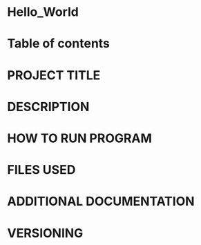 # Hello_World
# Table of contents
# PROJECT TITLE
# DESCRIPTION
# HOW TO RUN PROGRAM
# FILES USED
# **ADDITIONAL DOCUMENTATION**
# VERSIONING
